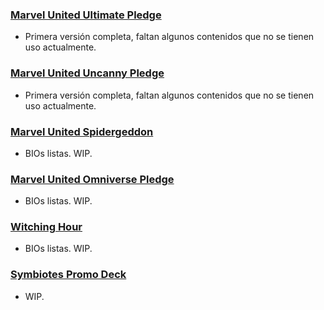 ### [Marvel United Ultimate Pledge](https://raw.githubusercontent.com/OscarGarPer/Marvel-United-Json-Database/main/es/mun-ultimate.json)
- Primera versión completa, faltan algunos contenidos que no se tienen uso actualmente.

### [Marvel United Uncanny Pledge](https://raw.githubusercontent.com/OscarGarPer/Marvel-United-Json-Database/main/es/mun-uncanny.json)
- Primera versión completa, faltan algunos contenidos que no se tienen uso actualmente.

### [Marvel United Spidergeddon](https://raw.githubusercontent.com/OscarGarPer/Marvel-United-Json-Database/main/es/mun-spidergeddon.json)
- BIOs listas. WIP.

### [Marvel United Omniverse Pledge](https://raw.githubusercontent.com/OscarGarPer/Marvel-United-Json-Database/main/es/mun-omniverse.json)
- BIOs listas. WIP.

### [Witching Hour](https://raw.githubusercontent.com/OscarGarPer/Marvel-United-Json-Database/main/es/mun-promo02.json)
- BIOs listas. WIP.

### [Symbiotes Promo Deck](https://raw.githubusercontent.com/OscarGarPer/Marvel-United-Json-Database/main/es/mun-symbiotes.json)
- WIP.